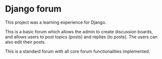 # Django forum

This project was a learning experience for Django.

This is a basic forum which allows the admin to create discussion boards, and allows users to post topics (posts) and replies (to posts). The users can also edit their posts.

This is a standard forum with all core forum functionalities implemented.
